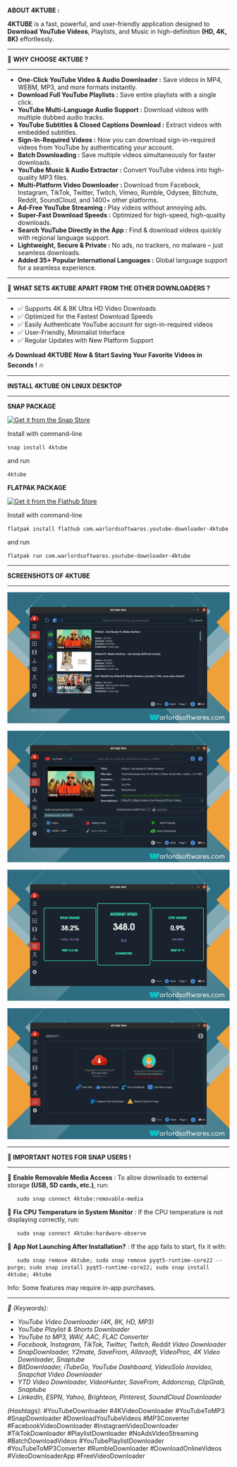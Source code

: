 **ABOUT 4KTUBE :**   
  
**4KTUBE** is a fast, powerful, and user-friendly application designed to **Download YouTube Videos**, Playlists, and Music in high-definition **(HD, 4K, 8K)** effortlessly.   

----------  

🌟 **WHY CHOOSE 4KTUBE ?**  

----------  

  
* **One-Click YouTube Video & Audio Downloader :**  Save videos in MP4, WEBM, MP3, and more formats instantly.    
* **Download Full YouTube Playlists :**  Save entire playlists with a single click.    
* **YouTube Multi-Language Audio Support :**  Download videos with multiple dubbed audio tracks.    
* **YouTube Subtitles & Closed Captions Download :**  Extract videos with embedded subtitles.    
* **Sign-In-Required Videos :** Now you can download sign-in-required videos from YouTube by authenticating your account.
* **Batch Downloading :**  Save multiple videos simultaneously for faster downloads.    
* **YouTube Music & Audio Extractor :**  Convert YouTube videos into high-quality MP3 files.    
* **Multi-Platform Video Downloader :**  Download from Facebook, Instagram, TikTok, Twitter, Twitch, Vimeo, Rumble, Odysee, Bitchute, Reddit, SoundCloud, and 1400+ other platforms.    
* **Ad-Free YouTube Streaming :**  Play videos without annoying ads.    
* **Super-Fast Download Speeds :** Optimized for high-speed, high-quality downloads.    
* **Search YouTube Directly in the App :**  Find & download videos quickly with regional language support.    
* **Lightweight, Secure & Private :**  No ads, no trackers, no malware – just seamless downloads.  
* **Added 35+ Popular International Languages :** Global language support for a seamless experience.  
  
----------  
🌟 **WHAT SETS 4KTUBE APART FROM THE OTHER DOWNLOADERS ?** 

----------  
  
* ✅ Supports 4K & 8K Ultra HD Video Downloads  
* ✅ Optimized for the Fastest Download Speeds  
* ✅ Easily Authenticate YouTube account for sign-in-required videos
* ✅ User-Friendly, Minimalist Interface   
* ✅ Regular Updates with New Platform Support  
  
  
📥 **Download 4KTUBE Now & Start Saving Your Favorite Videos in Seconds !** 🔥  

----------    
**INSTALL 4KTUBE ON LINUX DESKTOP**

----------  
  
**SNAP PACKAGE**  
  
[![Get it from the Snap Store](https://snapcraft.io/static/images/badges/en/snap-store-black.svg)](https://snapcraft.io/4ktube)  
  
Install with command-line  
  

    snap install 4ktube

  
and run  
  

    4ktube

  
**FLATPAK PACKAGE**  
  
<a href="https://flathub.org/apps/details/com.warlordsoftwares.youtube-downloader-4ktube"><img src="https://flathub.org/assets/badges/flathub-badge-en.png"  height="56" width="186" alt="Get it from the Flathub Store" ></a>  
  
Install with command-line  
  

    flatpak install flathub com.warlordsoftwares.youtube-downloader-4ktube  

  
and run  
  

    flatpak run com.warlordsoftwares.youtube-downloader-4ktube

----------  
**SCREENSHOTS OF 4KTUBE**  

----------  
  
![4KTUBE](https://raw.githubusercontent.com/rishabh3354/4KTUBE/main/share/screenshots/4ktube-warlordsoftwares_1.jpg?raw=true)  
  
![4KTUBE](https://raw.githubusercontent.com/rishabh3354/4KTUBE/main/share/screenshots/4ktube-warlordsoftwares_2.jpg?raw=true)  
  
![4KTUBE](https://raw.githubusercontent.com/rishabh3354/4KTUBE/main/share/screenshots/4ktube-warlordsoftwares_3.jpg?raw=true)  
  
![4KTUBE](https://raw.githubusercontent.com/rishabh3354/4KTUBE/main/share/screenshots/4ktube-warlordsoftwares_4.jpg?raw=true)  
  
----------  
**🔧 IMPORTANT NOTES FOR SNAP USERS !** 

----------  
  
📌 **Enable Removable Media Access** : To allow downloads to external storage **(USB, SD cards, etc.)**, run:  
  

       sudo snap connect 4ktube:removable-media

  
📌 **Fix CPU Temperature in System Monitor** : If the CPU temperature is not displaying correctly, run:  
  

       sudo snap connect 4ktube:hardware-observe

  
📌 **App Not Launching After Installation?** : If the app fails to start, fix it with:  
  

       sudo snap remove 4ktube; sudo snap remove pyqt5-runtime-core22 --purge; sudo snap install pyqt5-runtime-core22; sudo snap install 4ktube; 4ktube

  
Info: Some features may require in-app purchases.  
  
----------  
  
  
*🎯 _(Keywords):_*  
  
* _YouTube Video Downloader (4K, 8K, HD, MP3)_  
* _YouTube Playlist & Shorts Downloader_  
* _YouTube to MP3, WAV, AAC, FLAC Converter_  
* _Facebook, Instagram, TikTok, Twitter, Twitch, Reddit Video Downloader_  
* _SnapDownloader, Y2mate, SaveFrom, Allavsoft, VideoProc, 4K Video Downloader, Snaptube_  
* _BitDownloader, iTubeGo, YouTube Dashboard, VideoSolo Inovideo, Snapchat Video Downloader_  
* _YTD Video Downloader, VideoHunter, SaveFrom, Addoncrop, ClipGrab, Snaptube_  
* _LinkedIn, ESPN, Yahoo, Brighteon, Pinterest, SoundCloud Downloader_  
  
  
_(Hashtags):_
 #YouTubeDownloader #4KVideoDownloader #YouTubeToMP3 #SnapDownloader #DownloadYouTubeVideos #MP3Converter #FacebookVideoDownloader #InstagramVideoDownloader #TikTokDownloader #PlaylistDownloader #NoAdsVideoStreaming #BatchDownloadVideos #YouTubePlaylistDownloader #YouTubeToMP3Converter #RumbleDownloader #DownloadOnlineVideos #VideoDownloaderApp #FreeVideoDownloader





